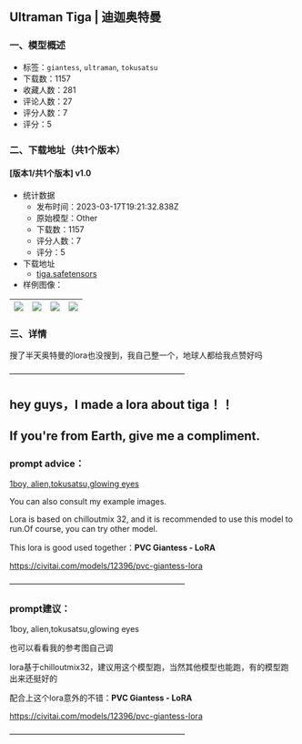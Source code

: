## Ultraman Tiga | 迪迦奥特曼
### 一、模型概述

- 标签：`giantess`, `ultraman`, `tokusatsu`
- 下载数：1157
- 收藏人数：281
- 评论人数：27
- 评分人数：7
- 评分：5

### 二、下载地址（共1个版本）

#### [版本1/共1个版本] v1.0

- 统计数据
  - 发布时间：2023-03-17T19:21:32.838Z
  - 原始模型：Other
  - 下载数：1157
  - 评分人数：7
  - 评分：5
- 下载地址
  - [tiga.safetensors](https://civitai.com/api/download/models/24627)
- 样例图像：

| <img src="https://image.civitai.com/xG1nkqKTMzGDvpLrqFT7WA/cef90c1a-4920-4d43-8a2a-ada70e794500/width=450/268451.jpeg" /> | <img src="https://image.civitai.com/xG1nkqKTMzGDvpLrqFT7WA/61b55567-7657-44bc-4243-8eee1cd69200/width=450/268454.jpeg" /> | <img src="https://image.civitai.com/xG1nkqKTMzGDvpLrqFT7WA/d2aa1b8f-d8d4-4323-572c-0e4d6cd66700/width=450/268455.jpeg" /> | <img src="https://image.civitai.com/xG1nkqKTMzGDvpLrqFT7WA/a9430151-384f-495f-aa4e-f455fd215700/width=450/268457.jpeg" /> |
| ---- | ---- | ---- | ---- |


### 三、详情
<p>搜了半天奥特曼的lora也没搜到，我自己整一个，地球人都给我点赞好吗</p><p>——————————————————————</p><h2>hey guys，I made a lora about tiga！！</h2><h2>If you're from Earth, give me a compliment.</h2><p></p><p></p><h3>prompt advice：</h3><p><u>1boy, alien,tokusatsu,glowing eyes</u></p><p>You can also consult my example images.</p><p></p><p>Lora is based on chilloutmix 32, and it is recommended to use this model to run.Of course, you can try other model.</p><p></p><p>This lora is good used together：<strong>PVC Giantess - LoRA</strong></p><p><a target="_blank" rel="ugc" href="https://civitai.com/models/12396/pvc-giantess-lora">https://civitai.com/models/12396/pvc-giantess-lora</a></p><p></p><p>——————————————————————</p><h3>prompt建议：</h3><p>1boy, alien,tokusatsu,glowing eyes</p><p>也可以看看我的参考图自己调</p><p></p><p>lora基于chilloutmix32，建议用这个模型跑，当然其他模型也能跑，有的模型跑出来还挺好的</p><p></p><p>配合上这个lora意外的不错：<strong>PVC Giantess - LoRA</strong></p><p><a target="_blank" rel="ugc" href="https://civitai.com/models/12396/pvc-giantess-lora">https://civitai.com/models/12396/pvc-giantess-lora</a></p><p>——————————————————————</p><h2></h2><p></p>